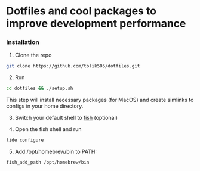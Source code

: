 # Dotfiles and cool packages to improve development performance

### Installation

1. Clone the repo

```bash
git clone https://github.com/tolik505/dotfiles.git
```

2. Run

```bash
cd dotfiles && ./setup.sh
```

This step will install necessary packages (for MacOS) and create simlinks to configs in your home directory.

3. Switch your default shell to [fish](https://github.com/fish-shell/fish-shell#switching-to-fish) (optional)

4. Open the fish shell and run 
```bash
tide configure
```

5. Add /opt/homebrew/bin to PATH:
```bash
fish_add_path /opt/homebrew/bin
```

